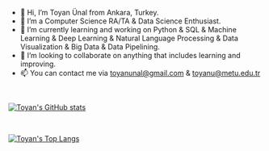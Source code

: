 - 👋 Hi, I’m Toyan Ünal from Ankara, Turkey.
- 🌱 I’m a Computer Science RA/TA & Data Science Enthusiast.
- 👀 I’m currently learning and working on Python & SQL & Machine Learning & Deep Learning & Natural Language Processing & Data Visualization & Big Data & Data Pipelining.
- 🤝 I’m looking to collaborate on anything that includes learning and improving.
- 📫 You can contact me via toyanunal@gmail.com & toyanu@metu.edu.tr

<!---
toyanunal/toyanunal is a ✨ special ✨ repository because its `README.md` (this file) appears on your GitHub profile.
You can click the Preview link to take a look at your changes.
--->

<br />

[![Toyan's GitHub stats](https://github-readme-stats.vercel.app/api?username=toyanunal&count_private=true&show_icons=true&hide=issues&border_color=000000&include_all_commits=True&theme=vue)](https://github.com/toyanunal/github-readme-stats)

<br />

[![Toyan's Top Langs](https://github-readme-stats.vercel.app/api/top-langs/?username=toyanunal&border_color=000000&theme=vue&layout=compact)](https://github.com/toyanunal/github-readme-stats)

